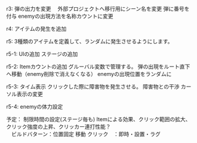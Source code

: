 
r3:
	弾の出力を変更　
	外部プロジェクトへ移行用にシーン名を変更
	弾に番号を付与
	enemyの出現方法を名称カウントに変更

r4:
	アイテムの発生を追加

r5:
	3種類のアイテムを定義して、ランダムに発生させるようにします。

r5-1:
	UIの追加
	ステージの追加

r5-2:
	Itemカウントの追加 グルーバル変数で管理する。
	弾の出現をルート直下へ移動（enemy削除で消えなくなる）
	enemyの出現位置をランダムに

r5-3:
	タイム表示
	クリックした際に障害物を発生させる。
	障害物との干渉
	カーソル表示の変更

r5-4:
	enemyの体力設定

予定：
	制限時間の設定(ステージ毎も)
	Itemによる効果、クリック範囲の拡大、クリック強度の上昇、クリッカー連打性能？	
	　ビルドバターン：位置固定
					移動
					クリック　：即時・設置・ラグ
